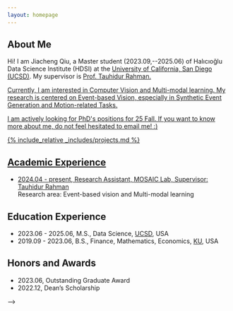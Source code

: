 ```yaml
---
layout: homepage
---
```


## About Me

Hi! I am Jiacheng Qiu, a Master student (2023.09,--2025.06) of <a href="https://datascience.ucsd.edu/"> </a> Halıcıoğlu Data Science Institute (HDSI) at the <a href="https://ucsd.edu/">University of California, San Diego (UCSD)</a>. My supervisor is <a href="https://www.tauhidurrahman.com/">Prof. Tauhidur Rahman. 

Currently, I am interested in Computer Vision and Multi-modal learning.
My research is centered on Event-based Vision, especially in Synthetic Event Generation and Motion-related Tasks. 

I am actively looking for PhD's positions for 25 Fall. If you want to know more about me, do not feel hesitated to email me!  :)



{% include_relative _includes/projects.md %}

## Academic Experience
- 2024.04 - present, Research Assistant, <a href="https://mosaic-laboratory.github.io">MOSAIC Lab, Supervisor: <a href="https://www.tauhidurrahman.com">Tauhidur Rahman</a> 
 <br>Research area: Event-based vision and Multi-modal learning

## Education Experience
- 2023.06 - 2025.06, M.S., Data Science, <a href="https://ucsd.edu/">UCSD</a>, USA
- 2019.09 - 2023.06, B.S., Finance, Mathematics, Economics, <a href="https://www.kean.edu/">KU</a>, USA

## Honors and Awards
- 2023.06, Outstanding Graduate Award
- 2022.12, Dean’s Scholarship




<!-- ## Life Moments
<div class="Life Moments">
    <img src="assets/img/moments/birthday1.JPG" alt="Description of image 1" />
    <!-- Add more images as needed -->
</div> -->


<head>
    <meta charset="UTF-8">
    <meta name="viewport" content="width=device-width, initial-scale=1.0">
    <title>Gallery</title>
    <style>
        .gallery {
            display: grid;
            grid-template-columns: repeat(auto-fill, minmax(150px, 1fr)); /* Adapts number of columns based on screen size */
            grid-gap: 10px; /* Spacing between items */
            padding: 10px; /* Padding around the gallery */
        }

        .gallery .item {
            display: flex;
            flex-direction: column; /* Stack image and text vertically */
            align-items: center; /* Center-align items */
        }

        .gallery img {
            width: 100%; /* Images take full width of their container */
            height: auto; /* Maintain aspect ratio */
            border-radius: 8px; /* Rounded corners (optional) */
        }

        .description {
            text-align: center; /* Center-align text */
            padding-top: 5px; /* Space between image and text */
            color: #666; /* Light grey text color, adjust as needed */
            font-size: 0.8em; /* Smaller font size for descriptions */
        }
    </style>
</head>
<body>
    <h2>Moments</h2>
    <div class="gallery">
        <!-- Each item in the gallery includes an image and a description -->
        <div class="item">
            <img src="assets/img/moments/birthday1.JPG" alt="Birthday celebration">
            <div class="description">Birthday celebration</div>
        </div>
        <div class="item">
            <img src="assets/img/moments/birthday2.JPG" alt="Another Birthday Moment">
            <div class="description">Another Birthday Moment</div>
        </div>
        <div class="item">
            <img src="assets/img/moments/birthday3.JPG" alt="Fun at the party">
            <div class="description">Fun at the party</div>
        </div>
        <!-- Add more items as needed -->
    </div>
</body>
</html>




<script type="text/javascript" id="mapmyvisitors" src="//mapmyvisitors.com/map.js?d=X7CWIQc88bqFw7S812mBfiDBIeSAgT0l57AZ20awv6A&cl=ffffff&w=a"></script>